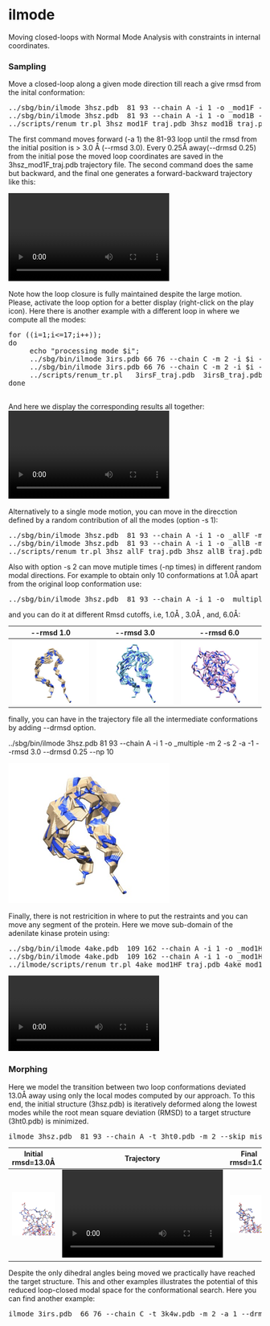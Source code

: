 # ilmode

Moving closed-loops with Normal Mode Analysis with constraints in internal coordinates.

 
### Sampling #### 

Move a closed-loop along a given mode direction till reach a give rmsd from the inital conformation: 
<pre>
../sbg/bin/ilmode 3hsz.pdb  81 93 --chain A -i 1 -o _mod1F -m 2 -s 0 -a  1  --rmsd 3.0 --drmsd 0.25 
../sbg/bin/ilmode 3hsz.pdb  81 93 --chain A -i 1 -o _mod1B -m 2 -s 0 -a -1  --rmsd 3.0 --drmsd 0.25   
../scripts/renum_tr.pl 3hsz_mod1F_traj.pdb 3hsz_mod1B_traj.pdb > 3hsz_mod1.pdb
</pre>
The first command moves forward (-a 1) the 81-93 loop until the rmsd from the initial position is > 3.0 Å (--rmsd 3.0). Every 0.25Å away(--drmsd 0.25) from the initial pose the moved loop coordinates are saved in the 3hsz_mod1F_traj.pdb trajectory file.  The second command does the same but backward, and the final one generates a forward-backward trajectory like this: 
 
<video  width="320px" height="175px"  src="https://user-images.githubusercontent.com/19269061/141765600-329048b6-d184-4ae3-ba90-5e459d7ad189.mp4" autoplay="true" loop="true" controls="controls" >
  </video>

Note how the loop closure is fully maintained despite the large motion. Please, activate the loop option for a better display (right-click on the play icon). 
Here there is another example with a different loop in where we compute all the modes:

<pre>
for ((i=1;i<=17;i++)); 
do
     echo "processing mode $i";
     ../sbg/bin/ilmode 3irs.pdb 66 76 --chain C -m 2 -i $i -a  1 -s 0  --rmsd 3.0 --drmsd 0.25 -o F >> log;
     ../sbg/bin/ilmode 3irs.pdb 66 76 --chain C -m 2 -i $i -a -1 -s 0  --rmsd 3.0 --drmsd 0.25 -o B >> log;
     ../scripts/renum_tr.pl   3irsF_traj.pdb  3irsB_traj.pdb > mode_$i.pdb     
done
 </pre>
 And here we display the corresponding results all together:   
 <video  width="320px" height="175px"  src="https://user-images.githubusercontent.com/19269061/141282242-ac69849d-3ceb-4241-8f11-fcdb0ab5c0a4.mp4" autoplay="true" loop="true" controls="controls" >
  </video>

Alternatively to a single mode motion, you can move in the direcction defined by a random contribution of all the modes (option -s 1):   
<pre>
../sbg/bin/ilmode 3hsz.pdb  81 93 --chain A -i 1 -o _allF -m 2 -s 1 -a  1  --rmsd 3.0 --drmsd 0.25 
../sbg/bin/ilmode 3hsz.pdb  81 93 --chain A -i 1 -o _allB -m 2 -s 1 -a -1  --rmsd 3.0 --drmsd 0.25
../scripts/renum_tr.pl 3hsz_allF_traj.pdb 3hsz_allB_traj.pdb > 3hsz_all.pdb
</pre>

Also with option -s 2 can move mutiple times (-np times) in different random modal directions. For example to obtain only 10 conformations at 1.0Å apart from the original loop conformation use:   
<pre>
../sbg/bin/ilmode 3hsz.pdb  81 93 --chain A -i 1 -o _multiple -m 2 -s 2 -a -1  --rmsd 1.0  --np 10 
</pre>
and you can do it at different Rmsd cutoffs, i.e,  1.0Å , 3.0Å , and,  6.0Å:  

--rmsd 1.0               |--rmsd 3.0                |--rmsd 6.0                 
:-------------------------:|:-------------------------:|:-------------------------:
![](images/rmsd1.jpg)  |  ![](images/rmsd2.jpg)  |  ![](images/rmsd3.jpg)  

finally, you can have in the trajectory file all the intermediate conformations by adding --drmsd <float> option.

../sbg/bin/ilmode 3hsz.pdb  81 93 --chain A -i 1 -o _multiple -m 2 -s 2 -a -1  --rmsd 3.0 --drmsd 0.25 --np 10 

<img src="images/rmsd3b.jpg" alt="alt text" width="320">


Finally, there is not restricition in where to put the restraints and you can move any segment of the protein. Here we move sub-domain of the adenilate kinase protein using:
<pre>
../sbg/bin/ilmode 4ake.pdb  109 162 --chain A -i 1 -o _mod1HF -m 2  -a  2  --rmsd 3.0 --drmsd 0.25  --seed 399495214
../sbg/bin/ilmode 4ake.pdb  109 162 --chain A -i 1 -o _mod1HB -m 2  -a -2  --rmsd 3.0 --drmsd 0.25  --seed 399495214
../ilmode/scripts/renum_tr.pl 4ake_mod1HF_traj.pdb 4ake_mod1HB_traj.pdb >  4ake_mod1H.pdb
</pre>

<video    src="https://user-images.githubusercontent.com/19269061/146780609-61c13d3d-aae1-48f7-b414-11745a0cd71b.mp4" autoplay="true" loop="true" controls="controls" >
</video>


### Morphing ###

Here we model the transition between two loop conformations deviated 13.0Å away using only the local modes computed by our approach. To this end, the initial structure (3hsz.pdb) is iteratively deformed along the lowest modes while the root mean square deviation (RMSD) to a target structure (3ht0.pdb) is minimized. 

<pre>
ilmode 3hsz.pdb  81 93 --chain A -t 3ht0.pdb -m 2 --skip_missingatoms -a 1 -i 1  --drmsd 0.25  -x  -o  _morph
</pre>

Initial rmsd=13.0Å             | Trajectory               | Final   rmsd=1.0Å              
:-------------------------:|:-------------------------:|:-------------------------:
![](images/morphI.jpg)  | <video  width="320px" height="175px"  src="https://user-images.githubusercontent.com/19269061/141989128-c48c87b2-0a15-47b2-a560-0dbf5a3ee96e.mp4" autoplay="true" loop="true" controls="controls" > </video> |  ![](images/morphF.jpg)  

Despite the only dihedral angles being moved we practically have reached the target structure. This and other examples illustrates the potential of this reduced loop-closed modal space for the conformational search. Here you can find another example:  

<pre>
ilmode 3irs.pdb  66 76 --chain C -t 3k4w.pdb -m 2 -a 1 --drmsd 0.25 -x  -o  _morph
</pre>
